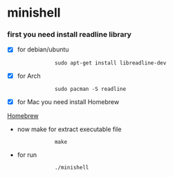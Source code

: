 # minishell

### first you need install readline library
- [x] for debian/ubuntu

                  sudo apt-get install libreadline-dev

- [x] for Arch

                  sudo pacman -S readline

- [x] for Mac you need install Homebrew

[Homebrew](https://github.com/kube/42homebrew)

- now make for extract executable file

                  make

- for run

                  ./minishell
